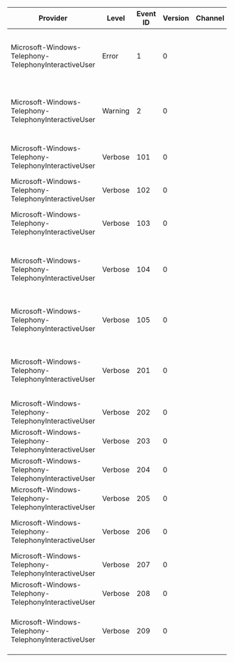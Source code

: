 Provider                                              |  Level    |  Event ID  |  Version  |  Channel  |  Task  |  Opcode  |  Keyword  |  Message
------------------------------------------------------|-----------|------------|-----------|-----------|--------|----------|-----------|------------------------------------------------------------------------------------------------
Microsoft-Windows-Telephony-TelephonyInteractiveUser  |  Error    |  1         |  0        |           |        |          |  Error    |  [ERROR] originated HRESULT={P1_HResult} [{P2_String} @ {P3_UInt32}]
Microsoft-Windows-Telephony-TelephonyInteractiveUser  |  Warning  |  2         |  0        |           |        |          |           |  [ERROR] propagated HRESULT={P1_HResult} [{P2_String} @ {P3_UInt32}]
Microsoft-Windows-Telephony-TelephonyInteractiveUser  |  Verbose  |  101       |  0        |           |        |          |  MISC     |  [Incoming Call Toast] Show; callId: {Prop_HexInt32_1}
Microsoft-Windows-Telephony-TelephonyInteractiveUser  |  Verbose  |  102       |  0        |           |        |          |  MISC     |  [Incoming Call Toast] Hide; callId: {Prop_HexInt32_1}
Microsoft-Windows-Telephony-TelephonyInteractiveUser  |  Verbose  |  103       |  0        |           |        |          |  MISC     |  [Incoming Call Toast] Activated; arguments: {String}
Microsoft-Windows-Telephony-TelephonyInteractiveUser  |  Verbose  |  104       |  0        |           |        |          |  MISC     |  [Incoming Call Toast] Post; aumId: {String1}; tag: {String2}; group: {String3}; xml: {String4}
Microsoft-Windows-Telephony-TelephonyInteractiveUser  |  Verbose  |  105       |  0        |           |        |          |  MISC     |  [Incoming Call Toast] Remove; aumId: {String1}; tag: {String2}; group: {String3}
Microsoft-Windows-Telephony-TelephonyInteractiveUser  |  Verbose  |  201       |  0        |           |        |          |  MISC     |  [App Launcher] Handle Launch Async; aumId: {String1}; arguments: {String2}
Microsoft-Windows-Telephony-TelephonyInteractiveUser  |  Verbose  |  202       |  0        |           |        |          |  MISC     |
Microsoft-Windows-Telephony-TelephonyInteractiveUser  |  Verbose  |  203       |  0        |           |        |          |  MISC     |
Microsoft-Windows-Telephony-TelephonyInteractiveUser  |  Verbose  |  204       |  0        |           |        |          |  MISC     |
Microsoft-Windows-Telephony-TelephonyInteractiveUser  |  Verbose  |  205       |  0        |           |        |          |  MISC     |
Microsoft-Windows-Telephony-TelephonyInteractiveUser  |  Verbose  |  206       |  0        |           |        |          |  MISC     |  [App Launcher] Launch app for call; callId: {Prop_HexInt32_1}
Microsoft-Windows-Telephony-TelephonyInteractiveUser  |  Verbose  |  207       |  0        |           |        |          |  MISC     |
Microsoft-Windows-Telephony-TelephonyInteractiveUser  |  Verbose  |  208       |  0        |           |        |          |  MISC     |
Microsoft-Windows-Telephony-TelephonyInteractiveUser  |  Verbose  |  209       |  0        |           |        |          |  MISC     |  [App Launcher] User unlocked device within time period: {Prop_Bool1}